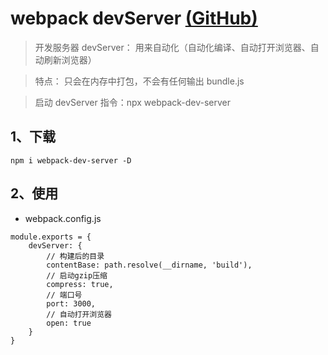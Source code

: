 # webpack devServer [(GitHub)](https://github.com/GYQ-LQ/quinn-webpack-actual/tree/master/06-devServer)

> 开发服务器 devServer： 用来自动化（自动化编译、自动打开浏览器、自动刷新浏览器）

> 特点： 只会在内存中打包，不会有任何输出 bundle.js

> 启动 devServer 指令：npx webpack-dev-server

## 1、下载

```
npm i webpack-dev-server -D
```

## 2、使用

- webpack.config.js

```
module.exports = {
    devServer: {
        // 构建后的目录
        contentBase: path.resolve(__dirname, 'build'),
        // 启动gzip压缩
        compress: true,
        // 端口号
        port: 3000,
        // 自动打开浏览器
        open: true
    }
}
```
